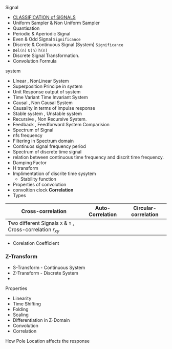 Signal 
- [CLASSIFICATION of SIGNALS](https://www.youtube.com/watch?v=L19p9Qa_Wlg)
- Uniform Sampler & Non Uniform Sampler
- Quantisation
- Periodic & Aperiodic Signal
- Even & Odd Signal `Significance`
- Discrete & Continuous Signal (System) `Significance`
- `Del(n)` `U(n)` `h(n)`
- Discrete Signal Transformation.
- Convolution Formula

system
- LInear , NonLinear System
- Superposition Principe in system
- Unit Response output of system
- Time Variant Time Invariant System
- Causal  , Non Causal System
- Causality in terms of impulse response
- Stable system , Unstable system
- Recursive , Non Recursive System.
- Feedback , Feedforward System Comparision
- Spectrum of Signal
- nfs frequency
- Filtering in Spectrum domain 
- Continuos signal frequency period
- Spectrum of discrete time signal
- relation between continuous time frequency and discrit time frequency.
- Damping Factor
- H transform
- Implimentation of discrite time sysytem
    - Stability function
- Properties of convolution
- convoltion clock
**Correlation**
- Types

Cross-correlation|Auto-Correlation|Circular-correlation
--|--|--
Two different Signals `X` & `Y` , Cross-correlation $r_{xy}$|
- Corelation Coefficient




### Z-Transform
- S-Transform - Continuous System
- Z-Transform - Discrete System
- 
Properties
- Linearity
- Time Shifting
- Folding
- Scaling
- Differentiation in Z-Domain
- Convolution
- Correlation

How Pole Location affects the response




























